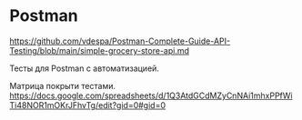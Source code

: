 # Postman

https://github.com/vdespa/Postman-Complete-Guide-API-Testing/blob/main/simple-grocery-store-api.md

Тесты для Postman с автоматизацией.

Матрица покрыти тестами.
https://docs.google.com/spreadsheets/d/1Q3AtdGCdMZyCnNAi1mhxPPfWiTi48NOR1mOKrJFhvTg/edit?gid=0#gid=0
